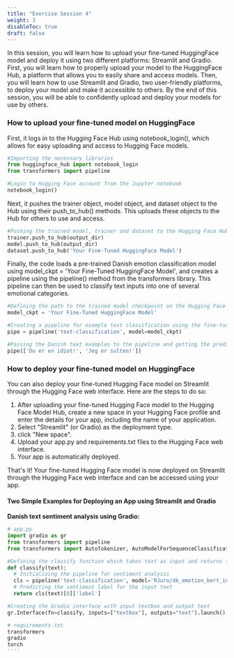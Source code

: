 ```yaml
---
title: "Exercise Session 4"
weight: 3
disableToc: true
draft: false
---
```


In this session, you will learn how to upload your fine-tuned HuggingFace model and deploy it using two different platforms: Streamlit and Gradio. First, you will learn how to properly upload your model to the HuggingFace Hub, a platform that allows you to easily share and access models. Then, you will learn how to use Streamlit and Gradio, two user-friendly platforms, to deploy your model and make it accessible to others. By the end of this session, you will be able to confidently upload and deploy your models for use by others.

### How to upload your fine-tuned model on HuggingFace
First, it logs in to the Hugging Face Hub using notebook_login(), which allows for easy uploading and access to Hugging Face models.
```python
#Importing the necessary libraries
from huggingface_hub import notebook_login
from transformers import pipeline

#Login to Hugging Face account from the Jupyter notebook
notebook_login()
````
Next, it pushes the trainer object, model object, and dataset object to the Hub using their push_to_hub() methods. This uploads these objects to the Hub for others to use and access.

```python
#Pushing the trained model, trainer and dataset to the Hugging Face Hub
trainer.push_to_hub(output_dir)
model.push_to_hub(output_dir)
dataset.push_to_hub('Your Fine-Tuned HuggingFace Model')
````
Finally, the code loads a pre-trained Danish emotion classification model using model_ckpt = 'Your Fine-Tuned HuggingFace Model', and creates a pipeline using the pipeline() method from the transformers library. This pipeline can then be used to classify text inputs into one of several emotional categories.

```python
#Defining the path to the trained model checkpoint on the Hugging Face Hub
model_ckpt = 'Your Fine-Tuned HuggingFace Model'

#Creating a pipeline for example text classification using the fine-tuned model from the Hugging Face Hub
pipe = pipeline('text-classification', model=model_ckpt)

#Passing the Danish text examples to the pipeline and getting the predicted labels
pipe(['Du er en idiot!', 'Jeg er sulten!'])
````

### How to deploy your fine-tuned model on HuggingFace
You can also deploy your fine-tuned Hugging Face model on Streamlit through the Hugging Face web interface. Here are the steps to do so:

1. After uploading your fine-tuned Hugging Face model to the Hugging Face Model Hub, create a new space in your Hugging Face profile and enter the details for your app, including the name of your application.
2. Select "Streamlit" (or Gradio) as the deployment type.
3. click "New space".
4. Upload your app.py and requirements.txt files to the Hugging Face web interface.
5. Your app is automatically deployed.

That's it! Your fine-tuned Hugging Face model is now deployed on Streamlit through the Hugging Face web interface and can be accessed using your app.

#### Two Simple Examples for Deploying an App using Streamlit and Gradio
**Danish text sentiment analysis using Gradio:**

```python
# app.py
import gradio as gr
from transformers import pipeline
from transformers import AutoTokenizer, AutoModelForSequenceClassification

#Defining the classify function which takes text as input and returns the label of the sentiment
def classify(text):
  # Initializing the pipeline for sentiment analysis
  cls = pipeline('text-classification', model='RJuro/dk_emotion_bert_in_class')
  # Predicting the sentiment label for the input text
  return cls(text)[0]['label']

#Creating the Gradio interface with input textbox and output text
gr.Interface(fn=classify, inputs=["textbox"], outputs="text").launch()
````

```python
# requirements.txt
transformers
gradio
torch
''''